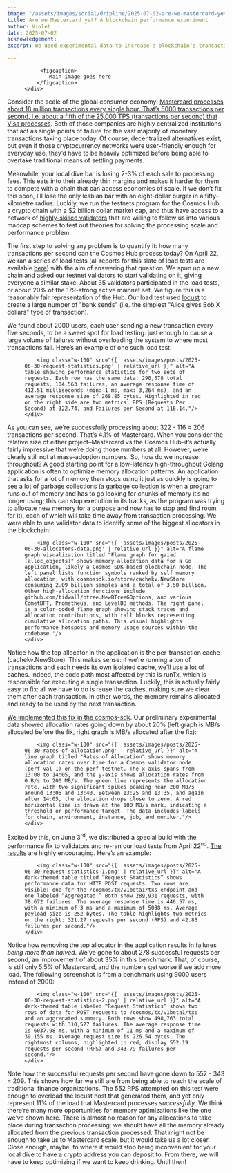 ```yaml
---
image: "/assets/images/social/dripline/2025-07-02-are-we-mastercard-yet.webp"
title: Are we Mastercard yet? A blockchain performance experiment 
author: Violet
date: 2025-07-02
acknowledgement: 
excerpt: We used experimental data to increase a blockchain’s transactions per second by 35%.

---
```


<figure class="pb4">
    <div class='flex flex-column items-center justify-center' style="width: 100%;">


         <figcaption>
            Main image goes here
        </figcaption>
    </div>
</figure>

Consider the scale of the global consumer economy: [Mastercard processes about 18 million transactions every single hour. That’s 5000 transactions per second, i.e. about a fifth of the 25,000 TPS (transactions per second) that Visa processes](https://capitaloneshopping.com/research/number-of-credit-card-transactions/). Both of those companies are highly centralized institutions that act as single points of failure for the vast majority of monetary transactions taking place today. Of course, decentralized alternatives exist, but even if those cryptocurrency networks were user-friendly enough for everyday use, they’d have to be heavily optimized before being able to overtake traditional means of settling payments.

Meanwhile, your local dive bar is losing 2-3% of each sale to processing fees. This eats into their already thin margins and makes it harder for them to compete with a chain that can access economies of scale. If we don’t fix this soon, I’ll lose the only lesbian bar with an eight-dollar burger in a fifty-kilometre radius. Luckily, we run the testnets program for the Cosmos Hub, a crypto chain with a $2 billion dollar market cap, and thus have access to a network of [highly-skilled validators](https://testnets.hypha.coop/) that are willing to follow us into various madcap schemes to test out theories for solving the processing scale and performance problem.

The first step to solving any problem is to quantify it: how many transactions per second can the Cosmos Hub process today? On April 22, we ran a series of load tests (all reports for this slate of load tests are available [here](https://github.com/cosmos/testnets/tree/master/testnet-tuesdays/gameday09/reports)) with the aim of answering that question. We spun up a new chain and asked our testnet validators to start validating on it, giving everyone a similar stake. About 35 validators participated in the load tests, or about 20% of the 179-strong active mainnet set. We figure this is a reasonably fair representation of the Hub. Our load test used [locust](https://locust.io/) to create a large number of "bank sends" (i.e. the simplest "Alice gives Bob X dollars" type of transaction).

We found about 2000 users, each user sending a new transaction every five seconds, to be a sweet spot for load testing: just enough to cause a large volume of failures without overloading the system to where most transactions fail. Here’s an example of one such load test:


<figure class="pb4">
    <div class='flex items-center justify-center' style="width: 100%;">

        <img class="w-100" src="{{ 'assets/images/posts/2025-06-30-request-statistics.png' | relative_url }}" alt="A table showing performance statistics for two sets of requests. Each row has the same data: 290,578 total requests, 104,563 failures, an average response time of 412.51 milliseconds (min: 1 ms, max: 3,264 ms), and an average response size of 268.85 bytes. Highlighted in red on the right side are two metrics: RPS (Requests Per Second) at 322.74, and Failures per Second at 116.14."/>
    </div>

</figure>

As you can see, we’re successfully processing about 322 - 116 = 206 transactions per second. That’s 4.1% of Mastercard. When you consider the relative size of either project–Mastercard vs the Cosmos Hub–it’s actually fairly impressive that we’re doing those numbers at all. However, we’re clearly still not at mass-adoption numbers. So, how do we increase throughput? A good starting point for a low-latency high-throughput Golang application is often to optimize memory allocation patterns. An application that asks for a lot of memory then stops using it just as quickly is going to see a lot of garbage collections  (a [garbage collection](https://en.wikipedia.org/wiki/Garbage_collection_(computer_science)) is when a program runs out of memory and has to go looking for chunks of memory it’s no longer using; this can stop execution in its tracks, as the program was trying to allocate new memory for a purpose and now has to stop and find room for it), each of which will take time away from transaction processing. We were able to use validator data to identify some of the biggest allocators in the blockchain:


<figure class="pb4">
    <div class='flex items-center justify-center' style="width: 100%;">

        <img class="w-100" src="{{ 'assets/images/posts/2025-06-30-allocators-data.png' | relative_url }}" alt="A flame graph visualization titled "Flame graph for gaiad (alloc_objects)" shows memory allocation data for a Go application, likely a Cosmos SDK-based blockchain node. The left panel lists function symbols ranked by self memory allocation, with cosmossdk.io/store/cachekv.NewStore consuming 2.09 billion samples and a total of 3.50 billion. Other high-allocation functions include github.com/tidwall/btree.NewBTreeGOptions, and various CometBFT, Prometheus, and LevelDB methods. The right panel is a color-coded flame graph showing stack traces and allocation contributions, with tall blocks representing cumulative allocation paths. This visual highlights performance hotspots and memory usage sources within the codebase."/>
    </div>
  
</figure>

Notice how the top allocator in the application is the per-transaction cache (cachekv.NewStore). This makes sense: if we’re running a ton of transactions and each needs its own isolated cache, we’ll use a lot of caches. Indeed, the code path most affected by this is runTx, which is responsible for executing a single transaction. Luckily, this is actually fairly easy to fix: all we have to do is reuse the caches, making sure we clear them after each transaction. In other words, the memory remains allocated and ready to be used by the next transaction.

[We implemented this fix in the cosmos-sdk](https://github.com/cosmos/cosmos-sdk/pull/24608). Our preliminary experimental data showed allocation rates going down by about 20% (left graph is MB/s allocated before the fix, right graph is MB/s allocated after the fix):


<figure class="pb4">
    <div class='flex items-center justify-center' style="width: 100%;">

        <img class="w-100" src="{{ 'assets/images/posts/2025-06-30-rates-of-allocation.png' | relative_url }}" alt="A line graph titled "Rates of Allocation" shows memory allocation rates over time for a Cosmos validator node (perf-val-1) on the perf-testnet. The x-axis spans from 13:00 to 14:05, and the y-axis shows allocation rates from 0 B/s to 200 MB/s. The green line represents the allocation rate, with two significant spikes peaking near 200 MB/s around 13:05 and 13:40. Between 13:25 and 13:35, and again after 14:05, the allocation drops close to zero. A red horizontal line is drawn at the 100 MB/s mark, indicating a threshold or performance target. The data includes labels for chain, environment, instance, job, and moniker."/>
    </div>
</figure>


Excited by this, on June 3<sup>rd</sup>, we distributed a special build with the performance fix to validators and re-ran our load tests from April 22<sup>nd</sup>. [The results](https://github.com/hyphacoop/testnets/tree/master/testnet-tuesdays/gameday10/reports) are highly encouraging. Here’s an example:

<figure class="pb4">
    <div class='flex items-center justify-center' style="width: 100%;">

        <img class="w-100" src="{{ 'assets/images/posts/2025-06-30-request-statistics-1.png' | relative_url }}" alt="A dark-themed table titled “Request Statistics” shows performance data for HTTP POST requests. Two rows are visible: one for the /cosmos/tx/v1beta1/txs endpoint and one labeled “Aggregated.” Both show 289,931 requests, with 38,672 failures. The average response time is 446.57 ms, with a minimum of 3 ms and a maximum of 5038 ms. Average payload size is 252 bytes. The table highlights two metrics on the right: 321.27 requests per second (RPS) and 42.85 failures per second."/>
    </div>
</figure>


Notice how removing the top allocator in the application results in failures *being more than halved*. We’ve gone to about 278 successful requests per second, an improvement of about 35% in this benchmark. That, of course, is still only 5.5% of Mastercard, and the numbers get worse if we add more load. The following screenshot is from a benchmark using 9000 users instead of 2000:



<figure class="pb4">
    <div class='flex items-center justify-center' style="width: 100%;">

        <img class="w-100" src="{{ 'assets/images/posts/2025-06-30-request-statistics-2.png' | relative_url }}" alt="A dark-themed table labeled “Request Statistics” shows two rows of data for POST requests to /cosmos/tx/v1beta1/txs and an aggregated summary. Both rows show 498,763 total requests with 310,527 failures. The average response time is 6037.98 ms, with a minimum of 11 ms and a maximum of 39,155 ms. Average request size is 226.54 bytes. The rightmost columns, highlighted in red, display 552.19 requests per second (RPS) and 343.79 failures per second."/>
    </div>
</figure>


Note how the successful requests per second have gone down to 552 - 343 = 209. This shows how far we still are from being able to reach the scale of traditional finance organizations. The 552 RPS attempted on this test were enough to overload the locust host that generated them, and yet only represent 11% of the load that Mastercard processes *successfully*. We think there’re many more opportunities for memory optimizations like the one we’ve shown here. There is almost no reason for any allocations to take place during transaction processing: we should have all the memory already allocated from the previous transaction processed. That might not be enough to take us to Mastercard scale, but it would take us a lot closer. Close enough, maybe, to where it would stop being inconvenient for your local dive to have a crypto address you can deposit to. From there, we will have to keep optimizing if we want to keep drinking. Until then!


  
